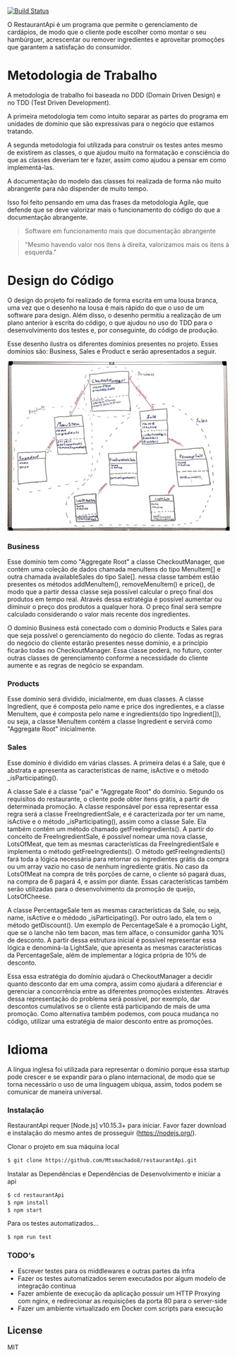 [![Build Status](https://travis-ci.org/joemccann/dillinger.svg?branch=master)](https://travis-ci.org/joemccann/dillinger)

O RestaurantApi é um programa que permite o gerenciamento de cardápios, de modo que o cliente pode escolher como montar o seu hambúrguer, acrescentar ou remover ingredientes e aproveitar promoções que garantem a satisfação do consumidor.

# Metodologia de Trabalho

   A metodologia de trabalho foi baseada no DDD (Domain Driven Design) e no TDD (Test Driven Development).

   A primeira metodologia tem como intuito separar as partes do programa em unidades de domínio que são expressivas para o negócio que estamos tratando.

   A segunda metodologia foi utilizada para construir os testes antes mesmo de existirem as classes, o que ajudou muito na formatação e consciência do que as classes deveriam ter e fazer, assim como ajudou a pensar em como implementá-las.

   A documentação do modelo das classes foi realizada de forma não muito abrangente para não dispender de muito tempo.
   
   Isso foi feito pensando em uma das frases da metodologia Agile, que defende que se deve valorizar mais o funcionamento do código do que a documentação abrangente. 

> Software em funcionamento mais que documentação abrangente

> "Mesmo havendo valor nos itens à direita, valorizamos mais os itens à esquerda."

# Design do Código

O design do projeto foi realizado de forma escrita em uma lousa branca, uma vez que o desenho na lousa é mais rápido do que o uso de um software para design.
Além disso, o desenho permitiu a realização de um plano anterior à escrita do código, o que ajudou no uso do TDD para o desenvolvimento dos testes e, por conseguinte, do código de produção.

Esse desenho ilustra os diferentes domínios presentes no projeto. Esses domínios são: Business, Sales e Product e serão apresentados a seguir.

![alt text](https://github.com/Mtsmachado8/restaurantApi/blob/master/model-design.jpeg)

### Business

Esse domínio tem como "Aggregate Root" a classe CheckoutManager, que contém uma coleção de dados chamada menuItens do tipo MenuItem[] e outra chamada availableSales do tipo Sale[]. nessa classe também estão presentes os métodos addMenuItem(), removeMenuItem() e price(), de modo que a partir dessa classe seja possível calcular o preço final dos produtos em tempo real.
Através dessa estratégia é possível aumentar ou diminuir o preço dos produtos a qualquer hora. O preço final será sempre calculado considerando o valor mais recente dos ingredientes.

O domínio Business está conectado com o dominio Products e Sales para que seja possível o gerenciamento do negócio do cliente.
Todas as regras do negócio do cliente estarão presentes nesse domínio, e a princípio ficarão todas no CheckoutManager.
Essa classe poderá, no futuro, conter outras classes de gerenciamento conforme a necessidade do cliente aumente e as regras de negócio se expandam.

### Products

Esse domínio será dividido, inicialmente, em duas classes.
A classe Ingredient, que é composta pelo name e price dos ingredientes, e a classe MenuItem, que é composta pelo name e ingredients(do tipo Ingredient[]), ou seja, a classe MenuItem contém a classe Ingredient e servirá como "Aggregate Root" inicialmente.

### Sales 

Esse domínio é dividido em várias classes. A primeira delas é a Sale, que é abstrata e apresenta as características de name, isActive e o método _isParticipating(). 

A classe Sale é a classe "pai" e "Aggregate Root" do domínio. 
Segundo os requisitos do restaurante, o cliente pode obter itens grátis, a partir de determinada promoção. A classe responsável por essa representar essa regra será a classe FreeIngredientSale, e é caracterizada por ter um name, isActive e o método _isParticipating(), assim como a classe Sale. Ela também contém um método chamado getFreeIngredients().
A partir do conceito de FreeIngredientSale, é possível nomear uma nova classe, LotsOfMeat, que tem as mesmas características da FreeIngredientSale e implementa o método getFreeIngredients().
O método getFreeIngredients() fará toda a lógica necessária para retornar os ingredientes grátis da compra ou um array vazio no caso de nenhum ingrediente grátis.
No caso da LotsOfMeat na compra de três porções de carne, o cliente só pagará duas, na compra de 6 pagará 4, e assim por diante.
Essas características também serão utilizadas para o desenvolvimento da promoção de queijo, LotsOfCheese.

A classe PercentageSale tem as mesmas características da Sale, ou seja, name, isActive e o médodo _isParticipating(). Por outro lado, ela tem o método getDiscount(). Um exemplo de PercentageSale é a promoção Light, que se o lanche não tem bacon, mas tem alface, o consumidor ganha 10% de desconto.
A partir dessa estrutura inicial é possível representar essa lógica e denominá-la LightSale, que apresenta as mesmas características da PercentageSale, além de implementar a lógica própria de 10% de desconto.

Essa essa estratégia do domínio ajudará o CheckoutManager a decidir quanto desconto dar em uma compra, assim como ajudará a diferenciar e gerenciar a concorrência entre as diferentes promoções existentes.
Através dessa representação do problema será possível, por exemplo, dar descontos cumulativos se o cliente está participando de mais de uma promoção.
Como alternativa também podemos, com pouca mudança no código, utilizar uma estratégia de maior desconto entre as promoções.

# Idioma

A língua inglesa foi utilizada para representar o domínio porque essa startup pode crescer e se expandir para o plano internacional, de modo que se torna necessário o uso de uma linguagem ubíqua, assim, todos podem se comunicar de maneira universal. 

### Instalação

RestaurantApi requer [Node.js] v10.15.3+ para iniciar.
Favor fazer download e instalação do mesmo antes de prosseguir (https://nodejs.org/).

Clonar o projeto em sua máquina local
```sh
$ git clone https://github.com/Mtsmachado8/restaurantApi.git
```

Instalar as Dependências e Dependências de Desenvolvimento e iniciar a api

```sh
$ cd restaurantApi
$ npm install
$ npm start
```

Para os testes automatizados...

```sh
$ npm run test
```

### TODO's

 - Escrever testes para os middlewares e outras partes da infra
 - Fazer os testes automatizados serem executados por algum modelo de integração contínua
 - Fazer ambiente de execução da aplicação possuir um HTTP Proxying com nginx, e redirecionar as requisições da porta 80 para o server-side
 - Fazer um ambiente virtualizado em Docker com scripts para execução

License
----

MIT